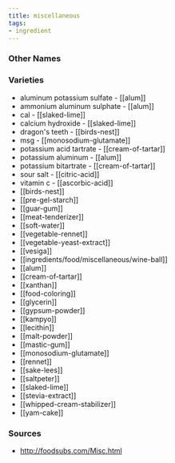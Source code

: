 ```yaml
---
title: miscellaneous
tags:
- ingredient
---
```



### Other Names


### Varieties

* aluminum potassium sulfate - [[alum]]
* ammonium aluminum sulphate - [[alum]]
* cal - [[slaked-lime]]
* calcium hydroxide - [[slaked-lime]]
* dragon's teeth - [[birds-nest]]
* msg - [[monosodium-glutamate]]
* potassium acid tartrate - [[cream-of-tartar]]
* potassium aluminum - [[alum]]
* potassium bitartrate - [[cream-of-tartar]]
* sour salt - [[citric-acid]]
* vitamin c - [[ascorbic-acid]]
* [[birds-nest]]
* [[pre-gel-starch]]
* [[guar-gum]]
* [[meat-tenderizer]]
* [[soft-water]]
* [[vegetable-rennet]]
* [[vegetable-yeast-extract]]
* [[vesiga]]
* [[ingredients/food/miscellaneous/wine-ball]]
* [[alum]]
* [[cream-of-tartar]]
* [[xanthan]]
* [[food-coloring]]
* [[glycerin]]
* [[gypsum-powder]]
* [[kampyo]]
* [[lecithin]]
* [[malt-powder]]
* [[mastic-gum]]
* [[monosodium-glutamate]]
* [[rennet]]
* [[sake-lees]]
* [[saltpeter]]
* [[slaked-lime]]
* [[stevia-extract]]
* [[whipped-cream-stabilizer]]
* [[yam-cake]]

### Sources
* http://foodsubs.com/Misc.html
